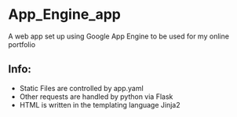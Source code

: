 App_Engine_app
==============

A web app set up using Google App Engine to be used for my online portfolio

Info:
-----

- Static Files are controlled by app.yaml
- Other requests are handled by python via Flask
- HTML is written in the templating language Jinja2
